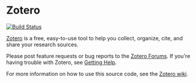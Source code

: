 Zotero
======
[![Build Status](https://travis-ci.org/zotero/zotero.svg?branch=4.0)](https://travis-ci.org/zotero/zotero)

[Zotero](https://www.zotero.org/) is a free, easy-to-use tool to help you collect, organize, cite, and share your research sources.

Please post feature requests or bug reports to the [Zotero Forums](https://forums.zotero.org/). If you're having trouble with Zotero, see [Getting Help](https://www.zotero.org/support/getting_help).

For more information on how to use this source code, see the [Zotero wiki](https://www.zotero.org/support/dev/source_code).

